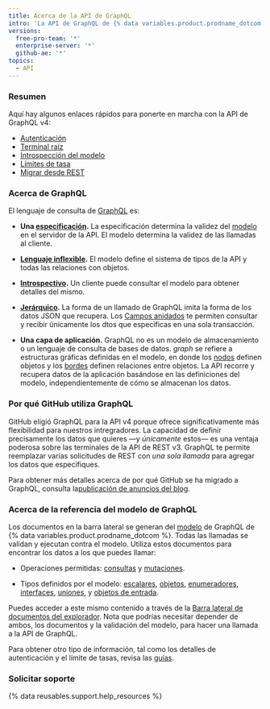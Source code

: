 ```yaml
---
title: Acerca de la API de GraphQL
intro: 'La API de GraphQL de {% data variables.product.prodname_dotcom %} ofrece flexibilidad y la capacidad de definir precisamente los datos que quieres recuperar.'
versions:
  free-pro-team: '*'
  enterprise-server: '*'
  github-ae: '*'
topics:
  - API
---
```


### Resumen

Aquí hay algunos enlaces rápidos para ponerte en marcha con la API de GraphQL v4:

* [Autenticación](/graphql/guides/forming-calls-with-graphql#authenticating-with-graphql)
* [Terminal raíz](/graphql/guides/forming-calls-with-graphql#the-graphql-endpoint)
* [Introspección del modelo](/graphql/guides/introduction-to-graphql#discovering-the-graphql-api)
* [Límites de tasa](/graphql/overview/resource-limitations)
* [Migrar desde REST](/graphql/guides/migrating-from-rest-to-graphql)

### Acerca de GraphQL

El lenguaje de consulta de [GraphQL](https://graphql.github.io/) es:

* **Una [especificación](https://graphql.github.io/graphql-spec/June2018/).** La especificación determina la validez del [modelo](/graphql/guides/introduction-to-graphql#schema) en el servidor de la API. El modelo determina la validez de las llamadas al cliente.

* **[Lenguaje inflexible](#about-the-graphql-schema-reference).** El modelo define el sistema de tipos de la API y todas las relaciones con objetos.

* **[Introspectivo](/graphql/guides/introduction-to-graphql#discovering-the-graphql-api).** Un cliente puede consultar el modelo para obtener detalles del mismo.

* **[Jerárquico](/graphql/guides/forming-calls-with-graphql).** La forma de un llamado de GraphQL imita la forma de los datos JSON que recupera. Los [Campos anidados](/graphql/guides/migrating-from-rest-to-graphql#example-nesting) te permiten consultar y recibir únicamente los dtos que especificas en una sola transacción.

* **Una capa de aplicación.** GraphQL no es un modelo de almacenamiento o un lenguaje de consulta de bases de datos. _graph_ se refiere a estructuras gráficas definidas en el modelo, en donde los [nodos](/graphql/guides/introduction-to-graphql#node) definen objetos y los [bordes](/graphql/guides/introduction-to-graphql#edge) definen relaciones entre objetos. La API recorre y recupera datos de la aplicación basándose en las definiciones del modelo, independientemente de cómo se almacenan los datos.

### Por qué GitHub utiliza GraphQL

GitHub eligió GraphQL para la API v4 porque ofrece significativamente más flexibilidad para nuestros intregradores. La capacidad de definir precisamente los datos que quieres &mdash;y _únicamente_ estos&mdash; es una ventaja poderosa sobre las terminales de la API de REST v3. GraphQL te permite reemplazar varias solicitudes de REST con _una sola llamada_ para agregar los datos que especifiques.

Para obtener más detalles acerca de por qué GitHub se ha migrado a GraphQL, consulta la[publicación de anuncios del blog](https://githubengineering.com/the-github-graphql-api/).

### Acerca de la referencia del modelo de GraphQL

Los documentos en la barra lateral se generan del [modelo](/graphql/guides/introduction-to-graphql#discovering-the-graphql-api) de GraphQL de {% data variables.product.prodname_dotcom %}. Todas las llamadas se validan y ejecutan contra el modelo. Utiliza estos documentos para encontrar los datos a los que puedes llamar:

* Operaciones permitidas: [consultas](/graphql/reference/queries) y [mutaciones](/graphql/reference/mutations).

* Tipos definidos por el modelo: [escalares](/graphql/reference/scalars), [objetos](/graphql/reference/objects), [enumeradores](/graphql/reference/enums), [interfaces](/graphql/reference/interfaces), [uniones](/graphql/reference/unions), y [objetos de entrada](/graphql/reference/input-objects).

Puedes acceder a este mismo contenido a través de la [Barra lateral de documentos del explorador](/graphql/guides/using-the-explorer#accessing-the-sidebar-docs). Nota que podrías necesitar depender de ambos, los documentos y la validación del modelo, para hacer una llamada a la API de GraphQL.

Para obtener otro tipo de información, tal como los detalles de autenticación y el límite de tasas, revisa las [guías](/graphql/guides).

### Solicitar soporte

{% data reusables.support.help_resources %}
